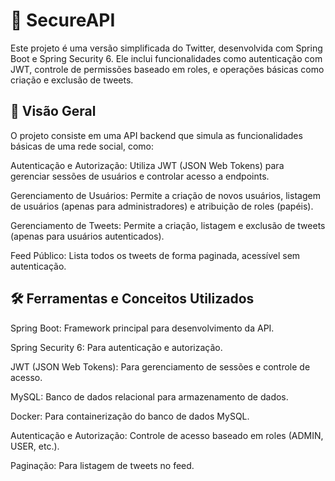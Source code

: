 #  🔐 SecureAPI
Este projeto é uma versão simplificada do Twitter, desenvolvida com Spring Boot e Spring Security 6. Ele inclui funcionalidades como autenticação com JWT, controle de permissões baseado em roles, e operações básicas como criação e exclusão de tweets.

## 💫 Visão Geral
O projeto consiste em uma API backend que simula as funcionalidades básicas de uma rede social, como:

Autenticação e Autorização: Utiliza JWT (JSON Web Tokens) para gerenciar sessões de usuários e controlar acesso a endpoints.

Gerenciamento de Usuários: Permite a criação de novos usuários, listagem de usuários (apenas para administradores) e atribuição de roles (papéis).

Gerenciamento de Tweets: Permite a criação, listagem e exclusão de tweets (apenas para usuários autenticados).

Feed Público: Lista todos os tweets de forma paginada, acessível sem autenticação.

## 🛠 Ferramentas e Conceitos Utilizados
Spring Boot: Framework principal para desenvolvimento da API.

Spring Security 6: Para autenticação e autorização.

JWT (JSON Web Tokens): Para gerenciamento de sessões e controle de acesso.

MySQL: Banco de dados relacional para armazenamento de dados.

Docker: Para containerização do banco de dados MySQL.

Autenticação e Autorização: Controle de acesso baseado em roles (ADMIN, USER, etc.).

Paginação: Para listagem de tweets no feed.

